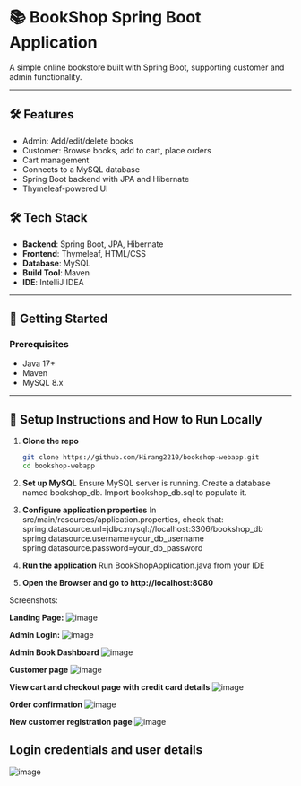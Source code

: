 # 📚 BookShop Spring Boot Application

A simple online bookstore built with Spring Boot, supporting customer and admin functionality.

---

## 🛠 Features

- Admin: Add/edit/delete books
- Customer: Browse books, add to cart, place orders
- Cart management
- Connects to a MySQL database
- Spring Boot backend with JPA and Hibernate
- Thymeleaf-powered UI

## 🛠 Tech Stack

- **Backend**: Spring Boot, JPA, Hibernate
- **Frontend**: Thymeleaf, HTML/CSS
- **Database**: MySQL
- **Build Tool**: Maven
- **IDE**: IntelliJ IDEA

---

## 🚀 Getting Started

### Prerequisites

- Java 17+
- Maven
- MySQL 8.x

---

## 🔧 Setup Instructions and How to Run Locally

1. **Clone the repo**

   ```bash
   git clone https://github.com/Hirang2210/bookshop-webapp.git
   cd bookshop-webapp


2. **Set up MySQL**
Ensure MySQL server is running.
Create a database named bookshop_db.
Import bookshop_db.sql to populate it.

4. **Configure application properties**
In src/main/resources/application.properties, check that:
spring.datasource.url=jdbc:mysql://localhost:3306/bookshop_db
spring.datasource.username=your_db_username
spring.datasource.password=your_db_password

5. **Run the application**
Run BookShopApplication.java from your IDE

6. **Open the Browser and go to http://localhost:8080**

Screenshots:

**Landing Page:**
![image](https://github.com/user-attachments/assets/d6ca2e22-cf3b-4b40-b7fa-896e5f8e0c8b)

**Admin Login:**
![image](https://github.com/user-attachments/assets/bf07cd67-a024-4739-a2de-22546ba08f26)

**Admin Book Dashboard**
![image](https://github.com/user-attachments/assets/d99f13cc-e048-477a-9283-223d631829c7)

**Customer page**
![image](https://github.com/user-attachments/assets/4f7156c6-63e1-4f16-bd32-0f1e312f69ee)

**View cart and checkout page with credit card details**
![image](https://github.com/user-attachments/assets/0d12c9aa-22b0-4871-b6af-b1b57858e62e)

**Order confirmation**
![image](https://github.com/user-attachments/assets/8549e34c-9efa-4d0b-ae87-9e9811b654f5)

**New customer registration page**
![image](https://github.com/user-attachments/assets/9f8cae4a-f349-4d19-b113-c9a8e912be2f)


**Login credentials and user details** 
-
![image](https://github.com/user-attachments/assets/c02806e4-95db-485a-abbd-4ef37a869db4)

